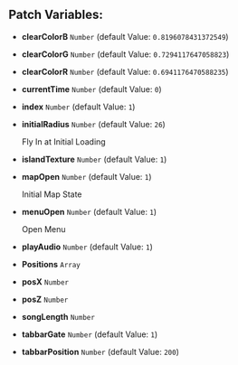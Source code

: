 ## Patch Variables:

* __clearColorB__ ```Number``` (default Value: `0.8196078431372549`)
* __clearColorG__ ```Number``` (default Value: `0.7294117647058823`)
* __clearColorR__ ```Number``` (default Value: `0.6941176470588235`)
* __currentTime__ ```Number``` (default Value: `0`)
* __index__ ```Number``` (default Value: `1`)
* __initialRadius__ ```Number``` (default Value: `26`)

  Fly In at Initial Loading

* __islandTexture__ ```Number``` (default Value: `1`)
* __mapOpen__ ```Number``` (default Value: `1`)

  Initial Map State

* __menuOpen__ ```Number``` (default Value: `1`)

  Open Menu

* __playAudio__ ```Number``` (default Value: `1`)
* __Positions__ ```Array```
* __posX__ ```Number```
* __posZ__ ```Number```
* __songLength__ ```Number```
* __tabbarGate__ ```Number``` (default Value: `1`)
* __tabbarPosition__ ```Number``` (default Value: `200`)

